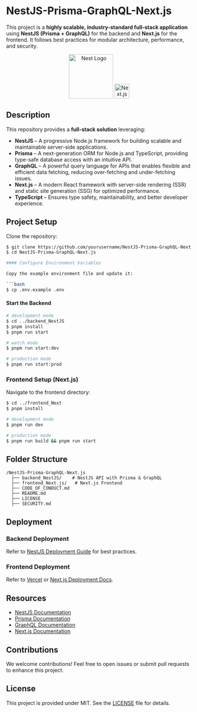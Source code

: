 # NestJS-Prisma-GraphQL-Next.js

This project is a **highly scalable, industry-standard full-stack application** using **NestJS (Prisma + GraphQL)** for the backend and **Next.js** for the frontend. It follows best practices for modular architecture, performance, and security.

<p align="center">
  <a href="http://nestjs.com/" target="blank"><img src="https://nestjs.com/img/logo-small.svg" width="120" alt="Nest Logo" /></a>
  <a href="https://nextjs.org/" target="blank"><img src="https://nextjs.org/static/favicon/favicon-32x32.png" width="40" alt="Next.js Logo" /></a>
</p>

## Description

This repository provides a **full-stack solution** leveraging:

- **NestJS** – A progressive Node.js framework for building scalable and maintainable server-side applications.
- **Prisma** – A next-generation ORM for Node.js and TypeScript, providing type-safe database access with an intuitive API.
- **GraphQL** – A powerful query language for APIs that enables flexible and efficient data fetching, reducing over-fetching and under-fetching issues.
- **Next.js** – A modern React framework with server-side rendering (SSR) and static site generation (SSG) for optimized performance.
- **TypeScript** – Ensures type safety, maintainability, and better developer experience.

## Project Setup

Clone the repository:

````bash
$ git clone https://github.com/yourusername/NestJS-Prisma-GraphQL-Next.js.git
$ cd NestJS-Prisma-GraphQL-Next.js

#### Configure Environment Variables

Copy the example environment file and update it:

```bash
$ cp .env.example .env
````

#### Start the Backend

```bash
# development mode
$ cd ../backend_NestJS
$ pnpm install
$ pnpm run start

# watch mode
$ pnpm run start:dev

# production mode
$ pnpm run start:prod
```

### Frontend Setup (Next.js)

Navigate to the frontend directory:

```bash
$ cd ../frontend_Next
$ pnpm install

# development mode
$ pnpm run dev

# production mode
$ pnpm run build && pnpm run start
```

## Folder Structure

```
/NestJS-Prisma-GraphQL-Next.js
  ├── backend_NestJS/    # NestJS API with Prisma & GraphQL
  ├── frontend_Next.js/   # Next.js Frontend
  ├── CODE_OF_CONDUCT.md
  ├── README.md
  ├── LICENSE
  ├── SECURITY.md
```

## Deployment

### Backend Deployment

Refer to [NestJS Deployment Guide](https://docs.nestjs.com/deployment) for best practices.

### Frontend Deployment

Refer to [Vercel](https://vercel.com) or [Next.js Deployment Docs](https://nextjs.org/docs/deployment).

## Resources

- [NestJS Documentation](https://docs.nestjs.com)
- [Prisma Documentation](https://www.prisma.io/docs/)
- [GraphQL Documentation](https://graphql.org/learn/)
- [Next.js Documentation](https://nextjs.org/docs)

## Contributions

We welcome contributions! Feel free to open issues or submit pull requests to enhance this project.

## License

This project is provided under MIT. See the [LICENSE](LICENSE) file for details.
